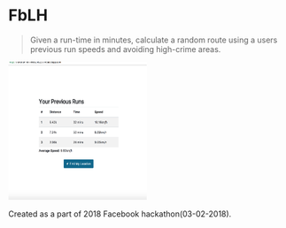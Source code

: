 # FbLH
> Given a run-time in minutes, calculate a random route using a users previous run speeds and avoiding high-crime 
areas. 

<img src="https://github.com/salmansamie/FbLH/blob/master/docs/img/homepage.png" alt="Homepage" width="250" height="250">



Created as a part of 2018 Facebook hackathon(03-02-2018).

